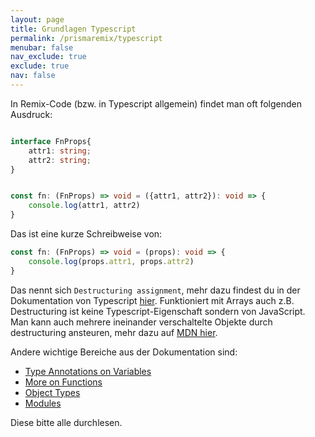 ```yaml
---
layout: page
title: Grundlagen Typescript
permalink: /prismaremix/typescript
menubar: false
nav_exclude: true
exclude: true
nav: false
---
```

 

In Remix-Code (bzw. in Typescript allgemein) findet man oft folgenden Ausdruck:

```ts

interface FnProps{
    attr1: string;
    attr2: string;
}


const fn: (FnProps) => void = ({attr1, attr2}): void => {
    console.log(attr1, attr2)
}
```

Das ist eine kurze Schreibweise von:

```ts
const fn: (FnProps) => void = (props): void => {
    console.log(props.attr1, props.attr2)
}
```

Das nennt sich `Destructuring assignment`, mehr dazu findest du in der Dokumentation von Typescript [hier](https://www.typescriptlang.org/docs/handbook/variable-declarations.html#destructuring). Funktioniert mit Arrays auch z.B. Destructuring ist keine Typescript-Eigenschaft sondern von JavaScript. Man kann auch mehrere ineinander verschaltelte Objekte durch destructuring ansteuren, mehr dazu auf [MDN hier](https://developer.mozilla.org/en-US/docs/Web/JavaScript/Reference/Operators/Destructuring_assignment#:~:text=Nested%20objects%20can%20also%20be%20unpacked).

Andere wichtige Bereiche aus der Dokumentation sind:
- [Type Annotations on Variables](https://www.typescriptlang.org/docs/handbook/2/everyday-types.html#type-annotations-on-variables)
- [More on Functions](https://www.typescriptlang.org/docs/handbook/2/functions.html)
- [Object Types](https://www.typescriptlang.org/docs/handbook/2/objects.html)
- [Modules](https://www.typescriptlang.org/docs/handbook/2/modules.html)

Diese bitte alle durchlesen. 
